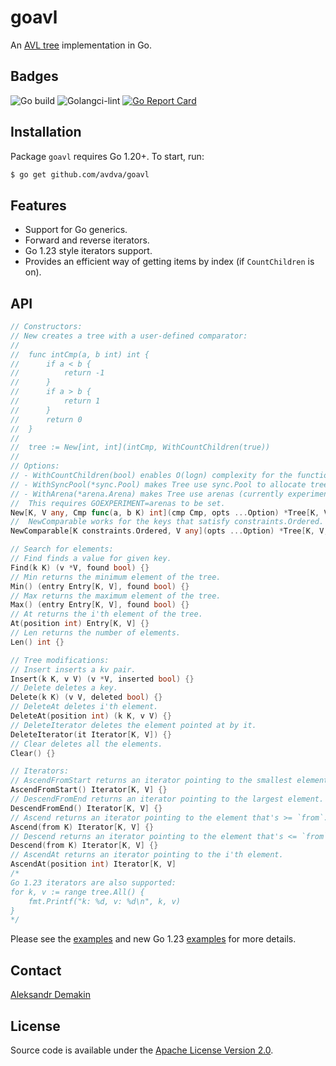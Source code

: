 # goavl
An [AVL tree](https://en.wikipedia.org/wiki/AVL_tree) implementation in Go.

## Badges

![Go build](https://github.com/avdva/goavl/actions/workflows/go.yml/badge.svg)
![Golangci-lint](https://github.com/avdva/goavl/workflows/golangci-lint/badge.svg)
[![Go Report Card](https://goreportcard.com/badge/github.com/avdva/goavl)](https://goreportcard.com/report/github.com/avdva/goavl)

## Installation

Package `goavl` requires Go 1.20+. To start, run:

```sh
$ go get github.com/avdva/goavl
```

## Features

- Support for Go generics.
- Forward and reverse iterators.
- Go 1.23 style iterators support.
- Provides an efficient way of getting items by index (if `CountChildren` is on).

## API

```go
// Constructors:
// New creates a tree with a user-defined comparator:  
//
//	func intCmp(a, b int) int {
//		if a < b {
//			return -1
//		}
//		if a > b {
//			return 1
//		}
//		return 0
//	}
//
//	tree := New[int, int](intCmp, WithCountChildren(true))
//
// Options:
// - WithCountChildren(bool) enables O(logn) complexity for the functions that operate on element positions.
// - WithSyncPool(*sync.Pool) makes Tree use sync.Pool to allocate tree nodes.
// - WithArena(*arena.Arena) makes Tree use arenas (currently experimental) to allocate tree nodes.
//	This requires GOEXPERIMENT=arenas to be set.
New[K, V any, Cmp func(a, b K) int](cmp Cmp, opts ...Option) *Tree[K, V, Cmp] {}
//  NewComparable works for the keys that satisfy constraints.Ordered.
NewComparable[K constraints.Ordered, V any](opts ...Option) *Tree[K, V, func(a, b K) int] {}

// Search for elements:
// Find finds a value for given key.
Find(k K) (v *V, found bool) {}
// Min returns the minimum element of the tree.
Min() (entry Entry[K, V], found bool) {}
// Max returns the maximum element of the tree.
Max() (entry Entry[K, V], found bool) {}
// At returns the i'th element of the tree.
At(position int) Entry[K, V] {}
// Len returns the number of elements.
Len() int {}

// Tree modifications:
// Insert inserts a kv pair.
Insert(k K, v V) (v *V, inserted bool) {}
// Delete deletes a key.
Delete(k K) (v V, deleted bool) {}
// DeleteAt deletes i'th element.
DeleteAt(position int) (k K, v V) {}
// DeleteIterator deletes the element pointed at by it.
DeleteIterator(it Iterator[K, V]) {}
// Clear deletes all the elements.
Clear() {}

// Iterators:
// AscendFromStart returns an iterator pointing to the smallest element.
AscendFromStart() Iterator[K, V] {}
// DescendFromEnd returns an iterator pointing to the largest element.
DescendFromEnd() Iterator[K, V] {}
// Ascend returns an iterator pointing to the element that's >= `from`.
Ascend(from K) Iterator[K, V] {}
// Descend returns an iterator pointing to the element that's <= `from`.
Descend(from K) Iterator[K, V] {}
// AscendAt returns an iterator pointing to the i'th element.
AscendAt(position int) Iterator[K, V]
/*
Go 1.23 iterators are also supported:
for k, v := range tree.All() {
	fmt.Printf("k: %d, v: %d\n", k, v)
}
*/
```

Please see the [examples](/tree_example_test.go) and new Go 1.23 [examples](/tree_example_go123_test.go) for more details.

## Contact

[Aleksandr Demakin](mailto:alexander.demakin@gmail.com)

## License

Source code is available under the [Apache License Version 2.0](/LICENSE).